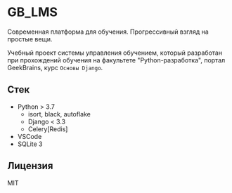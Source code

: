 # GB_LMS

Современная платформа для обучения. Прогрессивный взгляд на простые вещи.

Учебный проект системы управления обучением, который разработан при прохождений обучения на факультете "Python-разработка", портал GeekBrains, курс `Основы Django`.

## Стек

- Python > 3.7
  - isort, black, autoflake
  - Django < 3.3
  - Celery[Redis]
- VSCode
- SQLite 3

## Лицензия

MIT
